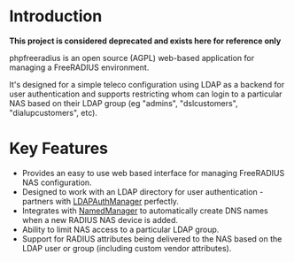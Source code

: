 # Introduction

**This project is considered deprecated and exists here for reference only**

phpfreeradius is an open source (AGPL) web-based application for managing a FreeRADIUS environment.

It's designed for a simple teleco configuration using LDAP as a backend for user authentication and supports restricting whom can login to a particular NAS based on their LDAP group (eg "admins", "dslcustomers", "dialupcustomers", etc).



# Key Features

* Provides an easy to use web based interface for managing FreeRADIUS NAS configuration.
* Designed to work with an LDAP directory for user authentication - partners with [LDAPAuthManager](https://projects.jethrocarr.com/p/oss-ldapauthmanager/) perfectly.
* Integrates with [NamedManager](https://projects.jethrocarr.com/p/oss-namedmanager/) to automatically create DNS names when a new RADIUS NAS device is added.
* Ability to limit NAS access to a particular LDAP group.
* Support for RADIUS attributes being delivered to the NAS based on the LDAP user or group (including custom vendor attributes).


